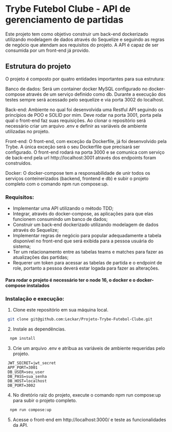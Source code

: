 # Trybe Futebol Clube - API de gerenciamento de partidas


Este projeto tem como objetivo construir um back-end dockerizado utilizando modelagem de dados através do Sequelize e seguindo as regras de negócio que atendam aos requisitos do projeto. A API é capaz de ser consumida por um front-end já provido.

## Estrutura do projeto
O projeto é composto por quatro entidades importantes para sua estrutura:

Banco de dados: Será um container docker MySQL configurado no docker-compose através de um serviço definido como db. Durante a execução dos testes sempre será acessado pelo sequelize e via porta 3002 do localhost.

Back-end: Ambiente no qual foi desenvolvida uma Restful API seguindo os princípios de POO e SOLID por mim. Deve rodar na porta 3001, porta pela qual o front-end faz suas requisições. Ao clonar o repositório será necessário criar um arquivo .env e definir as variáveis de ambiente utilizadas no projeto.

Front-end: O front-end, com exceção da Dockerfile, já foi desenvolvido pela Trybe. A única exceção será o seu Dockerfile que precisará ser configurado. O front-end rodará na porta 3000 e se comunica com serviço de back-end pela url http://localhost:3001 através dos endpoints foram construídos. 

Docker: O docker-compose tem a responsabilidade de unir todos os serviços conteinerizados (backend, frontend e db) e subir o projeto completo com o comando npm run compose:up. 

### Requisitos:
 - Implementar uma API utilizando o método TDD;
 - Integrar, através do docker-compose, as aplicações para que elas funcionem consumindo um banco de dados;
 - Construir um back-end dockerizado utilizando modelagem de dados através do Sequelize;
 - Implementar regras de negócio para popular adequadamente a tabela disponível no front-end que será exibida para a pessoa usuária do sistema;
 - Ter um relacionamento entre as tabelas teams e matches para fazer as atualizações das partidas;
 - Requerer um token para acessar as tabelas de partida e o endpoint de role, portanto a pessoa deverá estar logada para fazer as alterações.
 
 #### Para rodar o projeto é necessário ter o node 16, o docker e o docker-compose instalados

### Instalação e execução:
 1. Clone este repositório em sua máquina local.
 ```bash
  git clone git@github.com:Leckar/Projeto-Trybe-Futebol-Clube.git
 ```
 2. Instale as dependências.
```bash
  npm install
```
 3. Crie um arquivo .env e atribua as variáveis de ambiente requeridas pelo projeto.
```shell
 JWT_SECRET=jwt_secret
 APP_PORT=3001
 DB_USER=seu_user
 DB_PASS=sua_senha
 DB_HOST=localhost
 DB_PORT=3002
``` 
 4. No diretório raiz do projeto, execute o comando npm run compose:up para subir o projeto completo.
```bash
  npm run compose:up
```
 5. Acesse o front-end em http://localhost:3000/ e teste as funcionalidades da API.

